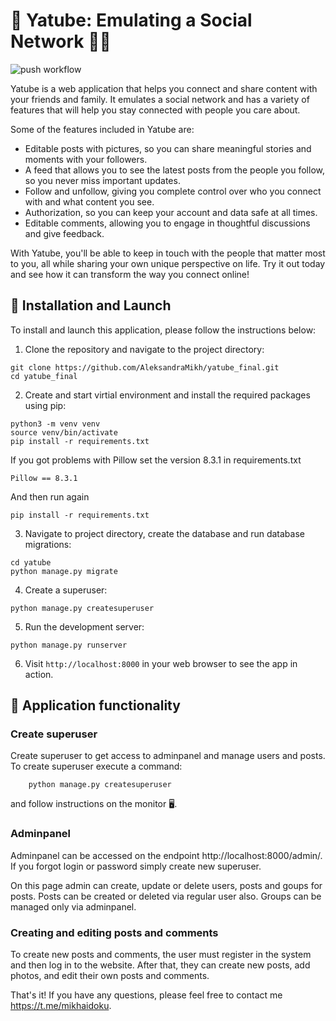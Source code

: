 # 🐍 Yatube: Emulating a Social Network 📱🌐

![push workflow](https://github.com/AleksandraMikh/yatube_final/actions/workflows/python-app.yml/badge.svg)

Yatube is a web application that helps you connect and share content with your friends and family. It emulates a social network and has a variety of features that will help you stay connected with people you care about.

Some of the features included in Yatube are:

- Editable posts with pictures, so you can share meaningful stories and moments with your followers.
- A feed that allows you to see the latest posts from the people you follow, so you never miss important updates.
- Follow and unfollow, giving you complete control over who you connect with and what content you see.
- Authorization, so you can keep your account and data safe at all times.
- Editable comments, allowing you to engage in thoughtful discussions and give feedback.

With Yatube, you'll be able to keep in touch with the people that matter most to you, all while sharing your own unique perspective on life. Try it out today and see how it can transform the way you connect online!

## 🚀 Installation and Launch

To install and launch this application, please follow the instructions below:

1. Clone the repository and navigate to the project directory:

```
git clone https://github.com/AleksandraMikh/yatube_final.git
cd yatube_final
```

2. Create and start virtial environment and install the required packages using pip:

```
python3 -m venv venv
source venv/bin/activate
pip install -r requirements.txt
```

If you got problems with Pillow set the version 8.3.1 in requirements.txt

```
Pillow == 8.3.1
```

And then run again 

```
pip install -r requirements.txt
```

3. Navigate to project directory, create the database and run database migrations:

```
cd yatube
python manage.py migrate
```

4. Create a superuser:

```
python manage.py createsuperuser
```

5. Run the development server:

```
python manage.py runserver
```

6. Visit `http://localhost:8000` in your web browser to see the app in action.

## 🌟 Application functionality

### Create superuser

Create superuser to get access to adminpanel and manage users and posts. To create superuser execute a command:

        python manage.py createsuperuser

and follow instructions on the monitor 🖥.

### Adminpanel

Adminpanel can be accessed on the endpoint http://localhost:8000/admin/. 
If you forgot login or password simply create new superuser.

On this page admin can create, update or delete users, posts and goups for posts. Posts can be created or deleted via regular user also. Groups can be managed only via adminpanel.

### Creating and editing posts and comments

To create new posts and comments, the user must register in the system and then log in to the website. After that, they can create new posts, add photos, and edit their own posts and comments.

That's it! If you have any questions, please feel free to contact me https://t.me/mikhaidoku.
